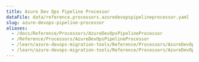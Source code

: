 ```yaml
---
title: Azure Dev Ops Pipeline Processor
dataFile: data/reference.processors.azuredevopspipelineprocessor.yaml
slug: azure-devops-pipeline-processor
aliases:
  - /docs/Reference/Processors/AzureDevOpsPipelineProcessor
  - /Reference/Processors/AzureDevOpsPipelineProcessor
  - /learn/azure-devops-migration-tools/Reference/Processors/AzureDevOpsPipelineProcessor
  - /learn/azure-devops-migration-tools/Reference/Processors/AzureDevOpsPipelineProcessor/index.md
---
```

